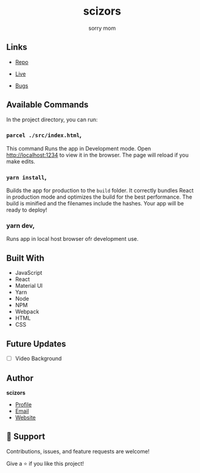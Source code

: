 <h1 align="center">scizors</h1>

<p align="center">sorry mom</p>

## Links

- [Repo](https://github.com/ScizorsBLBC/Personal-Web-Page "<project-name> Repo")

- [Live](https://www.scizors.wtf "Live View")

- [Bugs](https://github.com/ScizorsBLBC/Personal-Web-Page/issues "Issues Page")

## Available Commands

In the project directory, you can run:

### `parcel ./src/index.html`,

This command Runs the app in Development mode. Open [http://localhost:1234](http://localhost:1234) to view it in the browser. The page will reload if you make edits.

### `yarn install`,

Builds the app for production to the `build` folder. It correctly bundles React in production mode and optimizes the build for the best performance. The build is minified and the filenames include the hashes. Your app will be ready to deploy!

### yarn dev, 

Runs app in local host browser ofr development use.

## Built With

- JavaScript
- React
- Material UI
- Yarn
- Node
- NPM
- Webpack
- HTML
- CSS

## Future Updates

- [ ] Video Background

## Author

**scizors**

- [Profile](https://github.com/ScizorsBLBC "scizors")
- [Email](mailto:scizorsblbc@gmail.com?subject=Hi "Hi!")
- [Website](https://www.scizors.wtf)

## 🤝 Support

Contributions, issues, and feature requests are welcome!

Give a ⭐️ if you like this project!
